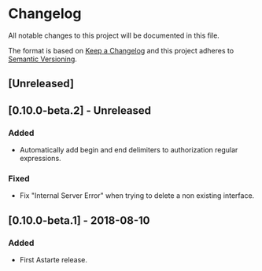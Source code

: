 # Changelog
All notable changes to this project will be documented in this file.

The format is based on [Keep a Changelog](http://keepachangelog.com/en/1.0.0/)
and this project adheres to [Semantic Versioning](http://semver.org/spec/v2.0.0.html).

## [Unreleased]

## [0.10.0-beta.2] - Unreleased
### Added
- Automatically add begin and end delimiters to authorization regular expressions.

### Fixed
- Fix "Internal Server Error" when trying to delete a non existing interface.

## [0.10.0-beta.1] - 2018-08-10
### Added
- First Astarte release.
